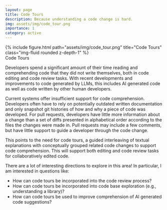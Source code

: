```yaml
---
layout: page
title: Code Tours
description: Because understanding a code change is hard.
img: assets/img/code_tour.png
importance: 1
category: active
---
```


   <div class="row">
    <div class="col-sm mt-3 mt-md-0">
        {% include figure.html path="assets/img/code_tour.png" title="Code Tours" class="img-fluid rounded z-depth-1" %}
    </div>
</div>
<div class="caption">
    Code Tours
</div>

Developers spend a significant amount of their time reading and comprehending code that they did not write themselves, both in code editing and code review tasks. With recent developments and improvements to code generated by LLMs, this includes AI generated code as well as code written by other human developers.

Current systems offer insufficient support for code comprehension. Developers often have to rely on potentially outdated written documentation and only snapshot git histories of how and why a piece of code was developed. For pull requests, developers have little more information about a change than a set of diffs presented in alphabetical order according to the files the changes were made in. Pull requests may include a few comments, but have little support to guide a developer through the code change.

This points to the need for code tours, a guided interleaving of textual explanations with conceptually grouped related code changes to support code comprehension. This will support both editing and code review tasks for collaboratively edited code. 

There are a lot of interesting directions to explore in this area! In particular, I am interested in questions like:
<ul>
    <li> How can code tours be incorporated into the code review process?
    <li> How can code tours be incorporated into code base exploration (e.g., understanding a library)?
    <li> How can code tours be used to improve comprehension of AI generated code suggestions?

